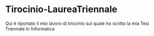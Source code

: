 # Tirocinio-LaureaTriennale
Qui è riportato il mio lavoro di tirocinio sul quale ho scritto la mia Tesi Triennale in Informatica
